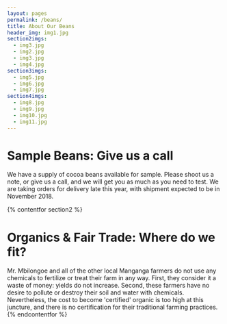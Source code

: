 ```yaml
---
layout: pages
permalink: /beans/
title: About Our Beans
header_img: img1.jpg
section2imgs:
  - img3.jpg
  - img2.jpg
  - img3.jpg
  - img4.jpg
section3imgs:
  - img5.jpg
  - img6.jpg
  - img7.jpg
section4imgs:
  - img8.jpg
  - img9.jpg
  - img10.jpg
  - img11.jpg
---
```


<h1 class="is-uppercase is-size-1"><span>Sample Beans:</span> Give us a call</h1>
We have a supply of cocoa beans available for sample. Please shoot us a note, or give us a call, and we will get you as much as you need to test. We are taking orders for delivery late this year, with shipment expected to be in November 2018. 

{% contentfor section2 %}
<h1 class="is-uppercase is-size-1"><span>Organics & Fair Trade:</span> Where do we fit?</h1>
Mr. Mbilongoe and all of the other local Manganga farmers do not use any chemicals to fertilize or treat their farm in any way. First, they consider it a waste of money: yields do not increase. Second, these farmers have no desire to pollute or destroy their soil and water with chemicals. Nevertheless, the cost to become 'certified' organic is too high at this juncture, and there is no certification for their traditional farming practices. 
{% endcontentfor %}

